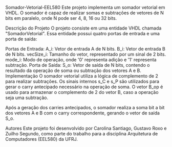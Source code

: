 Somador-Vetorial-EEL580
Este projeto implementa um somador vetorial em VHDL. O somador é capaz de realizar somas e subtrações de vetores de N bits em paralelo, onde N pode ser 4, 8, 16 ou 32 bits.

Descrição do Projeto
O projeto consiste em uma entidade VHDL chamada "SomadorVetorial". Essa entidade possui quatro portas de entrada e uma porta de saída:

Portas de Entrada:
A_i: Vetor de entrada A de N bits.
B_i: Vetor de entrada B de N bits.
vecSize_i: Tamanho do vetor, representado por um sinal de 2 bits.
mode_i: Modo de operação, onde '0' representa adição e '1' representa subtração.
Porta de Saída:
S_o: Vetor de saída de N bits, contendo o resultado da operação de soma ou subtração dos vetores A e B.
Implementação
O somador vetorial utiliza a lógica de complemento de 2 para realizar subtrações. Os sinais internos s_C e s_P são utilizados para gerar o carry antecipado necessário na operação de soma. O vetor B_op é usado para armazenar o complemento de 2 do vetor B, caso a operação seja uma subtração.

Após a geração dos carries antecipados, o somador realiza a soma bit a bit dos vetores A e B com o carry correspondente, gerando o vetor de saída S_o.

Autores
Este projeto foi desenvolvido por Carolina Santiago, Gustavo Roxo e Zuilho Segundo, como parte do trabalho para a disciplina Arquitetura de Computadores (EEL580) da UFRJ.

